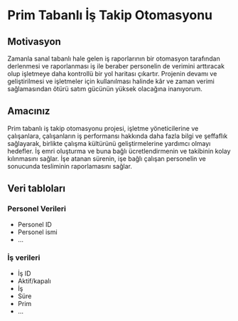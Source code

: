 # Prim Tabanlı İş Takip Otomasyonu 

## **Motivasyon**

Zamanla sanal tabanlı hale gelen iş raporlarının bir otomasyon tarafından derlenmesi ve raporlanması iş ile beraber personelin de verimini arttıracak olup işletmeye daha kontrollü bir yol haritası çıkartır. Projenin devamı ve geliştirilmesi ve işletmeler için kullanılması halinde kâr ve zaman verimi sağlamasından ötürü satım gücünün yüksek olacağına inanıyorum.

## **Amacınız**

Prim tabanlı iş takip otomasyonu projesi, işletme yöneticilerine ve çalışanlara, çalışanların iş performansı hakkında daha fazla bilgi ve şeffaflık sağlayarak, birlikte çalışma kültürünü geliştirmelerine yardımcı olmayı hedefler. İş emri oluşturma ve buna bağlı ücretlendirmenin ve takibinin kolay kılınmasını sağlar. İşe atanan sürenin, işe bağlı çalışan personelin ve sonucunda tesliminin raporlamasını sağlar.

## **Veri tabloları**

### Personel Verileri

*   Personel ID
*   Personel ismi
*   …

### İş verileri

*   İş ID
*   Aktif/kapalı
*   İş
*   Süre
*   Prim
*   …

